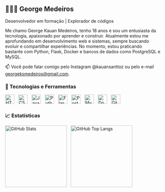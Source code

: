 ## 👨🏻‍💻 George Medeiros
Desenvolvedor em formação | Explorador de códigos

Me chamo George Kauan Medeiros, tenho 18 anos e sou um entusiasta da tecnologia, apaixonado por aprender e construir. Atualmente estou me aprofundando em desenvolvimento web e sistemas, sempre buscando evoluir e compartilhar experiências. No momento, estou praticando bastante com Python, Flask, Docker e bancos de dados como PostgreSQL e MySQL.

📫 Você pode falar comigo pelo Instagram @kauansanttoz ou pelo e-mail georgeksmedeiros@gmail.com.
### 🚀 Tecnologias e Ferramentas

<img align="left" alt="HTML" title="HTML" width="30px" style="padding-right: 10px;" src="https://cdn.jsdelivr.net/gh/devicons/devicon@latest/icons/html5/html5-original.svg" /> <img align="left" alt="CSS" title="CSS" width="30px" style="padding-right: 10px;" src="https://cdn.jsdelivr.net/gh/devicons/devicon@latest/icons/css3/css3-original.svg" /> <img align="left" alt="JavaScript" title="JavaScript" width="30px" style="padding-right: 10px;" src="https://cdn.jsdelivr.net/gh/devicons/devicon@latest/icons/javascript/javascript-original.svg" /> <img align="left" alt="Python" title="Python" width="30px" style="padding-right: 10px;" src="https://cdn.jsdelivr.net/gh/devicons/devicon@latest/icons/python/python-original.svg" /> <img align="left" alt="Flask" title="Flask" width="30px" style="padding-right: 10px;" src="https://cdn.jsdelivr.net/gh/devicons/devicon@latest/icons/flask/flask-original.svg" /> <img align="left" alt="PostgreSQL" title="PostgreSQL" width="30px" style="padding-right: 10px;" src="https://cdn.jsdelivr.net/gh/devicons/devicon@latest/icons/postgresql/postgresql-original.svg" /> <img align="left" alt="MySQL" title="MySQL" width="30px" style="padding-right: 10px;" src="https://cdn.jsdelivr.net/gh/devicons/devicon@latest/icons/mysql/mysql-original.svg" /> <img align="left" alt="Docker" title="Docker" width="30px" style="padding-right: 10px;" src="https://cdn.jsdelivr.net/gh/devicons/devicon@latest/icons/docker/docker-original.svg" /> <img align="left" alt="Git" title="Git" width="30px" style="padding-right: 10px;" src="https://cdn.jsdelivr.net/gh/devicons/devicon@latest/icons/git/git-original.svg" />

<br/> <br/>
### 📈 Estatísticas
<p> <img align="left" alt="GitHub Stats" height="200" style="padding-right: 10px;" src="https://github-readme-stats.vercel.app/api?username=kzinge&show_icons=true&theme=radical&include_all_commits=true&locale=pt-br" />
<img align="left" alt="GitHub Top Langs" height="200" src="https://github-readme-stats.vercel.app/api/top-langs/?username=kzinge&theme=radical&layout=compact&custom_title=Tecnologias&langs_count=9" />

</p>
